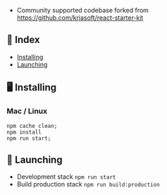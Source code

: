 * Community supported codebase forked from https://github.com/kriasoft/react-starter-kit

## 📕 Index
 * [Installing](#installing)
 * [Launching](#launching)

 ## 🖥 <a name="installing">  Installing</a>
 ### Mac / Linux
 ```
 npm cache clean;
 npm install
 npm run start;
 ```

 ## 🚀 <a name="launching">Launching</a>
* Development stack ```npm run start```
* Build production stack ```npm run build:production```
